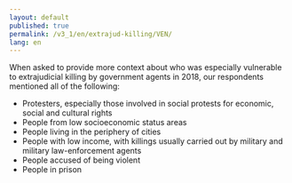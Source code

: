 ```yaml
---
layout: default
published: true
permalink: /v3_1/en/extrajud-killing/VEN/
lang: en
---
```


When asked to provide more context about who was especially vulnerable to extrajudicial killing by government agents in 2018, our respondents mentioned all of the following:
-	Protesters, especially those involved in social protests for economic, social and cultural rights
-	People from low socioeconomic status areas
-	People living in the periphery of cities
-	People with low income, with killings usually carried out by military and military law-enforcement agents
-	People accused of being violent
-	People in prison
